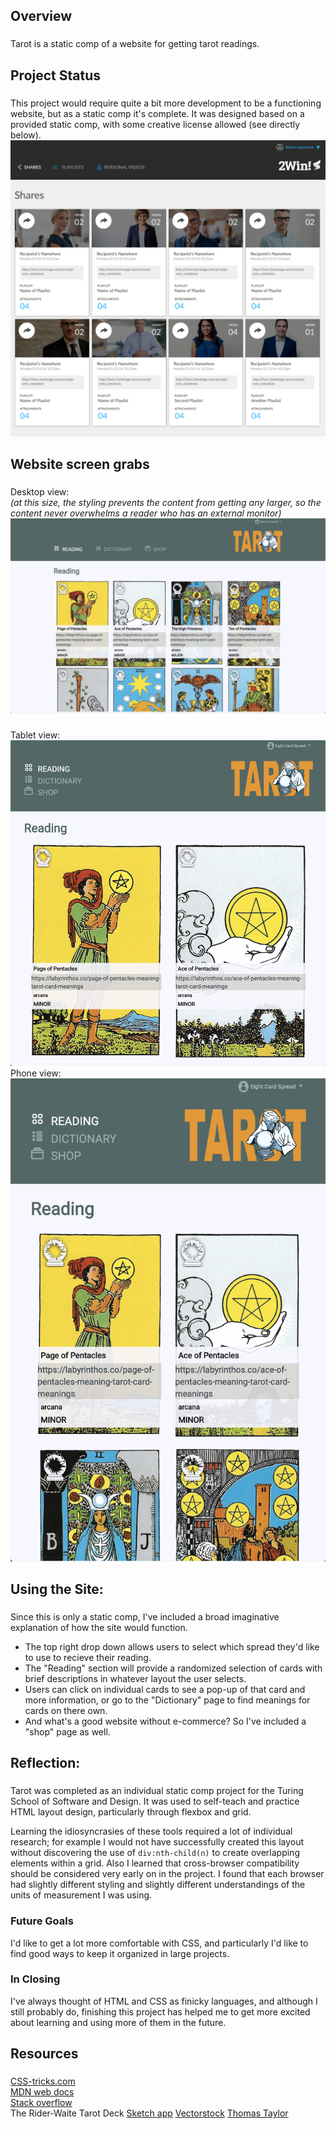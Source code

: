 ## Overview
###
Tarot is a static comp of a website for getting tarot readings.

## Project Status
###
This project would require quite a bit more development to be a functioning website, but as a static comp it's complete. It was designed based on a provided static comp, with some creative license allowed (see directly below).  
![Original layout example:](./assets/readme/original-layout.jpg)
## Website screen grabs
###
Desktop view:  
 *(at this size, the styling prevents the content from getting any larger, so the content never overwhelms a reader who has an external monitor)*   
![Website view on a desktop:](./assets/readme/desktop-view.png)
###
Tablet view:  
![Website view on a tablet:](./assets/readme/tablet-view.png)
Phone view: 
![Website view on a phone:](./assets/readme/phone-view.png)

## Using the Site:
###
Since this is only a static comp, I've included a broad imaginative explanation of how the site would function.
* The top right drop down allows users to select which spread they'd like to use to recieve their reading.
* The "Reading" section will provide a randomized selection of cards with brief descriptions in whatever layout the user selects.
* Users can click on individual cards to see a pop-up of that card and more information, or go to the "Dictionary" page to find meanings for cards on there own.
* And what's a good website without e-commerce? So I've included a "shop" page as well.
## Reflection:
###
Tarot was completed as an individual static comp project for the Turing School of Software and Design. It was used to self-teach and practice HTML layout design, particularly through flexbox and grid.  

Learning the idiosyncrasies of these tools required a lot of individual research; for example I would not have successfully created this layout without discovering the use of `div:nth-child(n)` to create overlapping elements within a grid. Also I learned that cross-browser compatibility should be considered very early on in the project. I found that each browser had slightly different styling and slightly different understandings of the units of measurement I was using.
### Future Goals
I'd like to get a lot more comfortable with CSS, and particularly I'd like to find good ways to keep it organized in large projects.
### In Closing
I've always thought of HTML and CSS as finicky languages, and although I still probably do, finishing this project has helped me to get more excited about learning and using more of them in the future.
## Resources
###
[CSS-tricks.com](css-tricks.com)  
[MDN web docs](developer.mozilla.org)  
[Stack overflow](stackoverflow.com)   
The Rider-Waite Tarot Deck
[Sketch app](sketchappsources.com)
[Vectorstock](vectorstock.com)
[Thomas Taylor](https://dribbble.com/shots/7014775-Mystic-Gypsy-Fortune-Teller/attachments)
